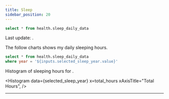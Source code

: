 ```yaml
---
title: Sleep
sidebar_position: 20
---
```



```sql sleep
select * from health.sleep_daily_data
```

<Alert status="info">
Last update: <Value data={sleep} column="date" agg="max" />.
</Alert>

The follow charts shows my daily sleeping hours.

<CalendarHeatmap
    data={sleep}
    date=date
    value=total_hours
/>

<LineChart
    data={sleep}
    x=date
    y=total_hours_7_day_avg
    yAxisTitle="7 Day Average of Sleeping Hours"
/>

<Dropdown
    name=selected_sleep_year
    data={sleep}
    value=year
    defaultValue="2024"
    title="Select a Year"
/>



```sql selected_sleep_year
select * from health.sleep_daily_data
where year = '${inputs.selected_sleep_year.value}'
```

Histogram of sleeping hours for <Value data={selected_sleep_year} column="year" agg="max" />.

<Histogram
    data={selected_sleep_year}
    x=total_hours
    xAxisTitle="Total Hours",
/>


---
<LastRefreshed prefix="Data last updated"/>
